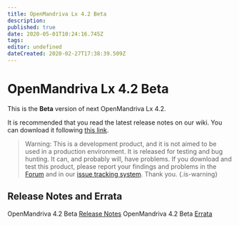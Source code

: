 ```yaml
---
title: OpenMandriva Lx 4.2 Beta
description: 
published: true
date: 2020-05-01T10:24:16.745Z
tags: 
editor: undefined
dateCreated: 2020-02-27T17:38:39.509Z
---
```


# OpenMandriva Lx 4.2 Beta

This is the **Beta** version of next OpenMandriva Lx 4.2.


It is recommended that you read the latest release notes on our wiki.
You can download it following [this link](https://sourceforge.net/projects/openmandriva/files/release/4.2/).

> Warning: This is a development product, and it is not aimed to be used in a production environment. It is released for testing and bug hunting. It can, and probably will, have problems. If you download and test this product, please report your findings and problems in the [Forum](http://forum.openmandriva.org/) and in our [issue tracking system](http://issues.openmandriva.org/).
Thank you.
{.is-warning}


## Release Notes and Errata
OpenMandriva 4.2 Beta [Release Notes](/en/releases/omlx42/beta/notes)
OpenMandriva 4.2 Beta [Errata](/en/releases/omlx42/beta/errata)